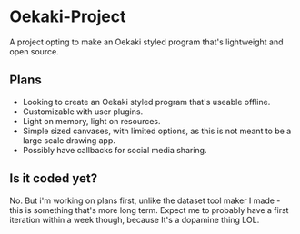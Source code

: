 # Oekaki-Project
A project opting to make an Oekaki styled program that's lightweight and open source. 

## Plans

- Looking to create an Oekaki styled program that's useable offline.
- Customizable with user plugins.
- Light on memory, light on resources.
- Simple sized canvases, with limited options, as this is not meant to be a large scale drawing app.
- Possibly have callbacks for social media sharing.


## Is it coded yet?

No. But i'm working on plans first, unlike the dataset tool maker I made - this is something that's more long term. 
Expect me to probably have a first iteration within a week though, because It's a dopamine thing LOL.

